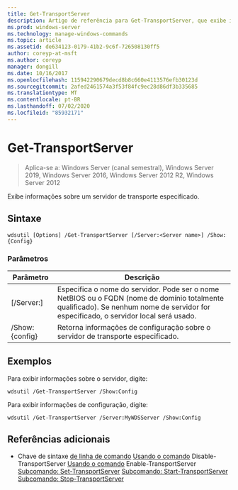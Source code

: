 ```yaml
---
title: Get-TransportServer
description: Artigo de referência para Get-TransportServer, que exibe informações sobre um servidor de transporte especificado.
ms.prod: windows-server
ms.technology: manage-windows-commands
ms.topic: article
ms.assetid: de634123-0179-41b2-9c6f-726508130ff5
author: coreyp-at-msft
ms.author: coreyp
manager: dongill
ms.date: 10/16/2017
ms.openlocfilehash: 115942290679decd8b8c660e4113576efb30123d
ms.sourcegitcommit: 2afed2461574a3f53f84fc9ec28d86df3b335685
ms.translationtype: MT
ms.contentlocale: pt-BR
ms.lasthandoff: 07/02/2020
ms.locfileid: "85932171"
---
```

# <a name="get-transportserver"></a>Get-TransportServer

> Aplica-se a: Windows Server (canal semestral), Windows Server 2019, Windows Server 2016, Windows Server 2012 R2, Windows Server 2012

Exibe informações sobre um servidor de transporte especificado.

## <a name="syntax"></a>Sintaxe
```
wdsutil [Options] /Get-TransportServer [/Server:<Server name>] /Show:{Config}
```
### <a name="parameters"></a>Parâmetros
|Parâmetro|Descrição|
|-------|--------|
|[/Server:<Server name>]|Especifica o nome do servidor. Pode ser o nome NetBIOS ou o FQDN (nome de domínio totalmente qualificado). Se nenhum nome de servidor for especificado, o servidor local será usado.|
|/Show: {config}|Retorna informações de configuração sobre o servidor de transporte especificado.|
## <a name="examples"></a>Exemplos
Para exibir informações sobre o servidor, digite:
```
wdsutil /Get-TransportServer /Show:Config
```
Para exibir informações de configuração, digite:
```
wdsutil /Get-TransportServer /Server:MyWDSServer /Show:Config
```
## <a name="additional-references"></a>Referências adicionais
- Chave de sintaxe [de linha de comando](command-line-syntax-key.md) 
 [Usando o comando](using-the-disable-transportserver-command.md) 
 Disable-TransportServer [Usando o comando](using-the-enable-transportserver-command.md) 
 Enable-TransportServer [Subcomando: Set-TransportServer](subcommand-set-transportserver.md) 
 [Subcomando: Start-TransportServer](subcommand-start-transportserver.md) 
 [Subcomando: Stop-TransportServer](subcommand-stop-transportserver.md)
